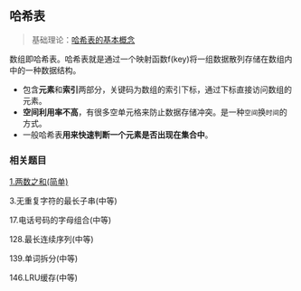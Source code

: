## 哈希表

> 基础理论：[哈希表的基本概念](https://github.com/Capactity/blog/blob/master/data-structure/哈希表.md)

数组即哈希表。哈希表就是通过一个映射函数f(key)将一组数据散列存储在数组内中的一种数据结构。

- 包含**元素**和**索引**两部分，关键码为数组的索引下标，通过下标直接访问数组的元素。
- **空间利用率不高**，有很多空单元格来防止数据存储冲突。是一种`空间`换`时间`的方式。
- 一般哈希表**用来快速判断一个元素是否出现在集合中**。



### 相关题目

[1.两数之和(简单)](https://github.com/Capactity/blog/blob/master/algorithm/哈希表/1-两数之和.md)

3.无重复字符的最长子串(中等)

17.电话号码的字母组合(中等)

128.最长连续序列(中等)

139.单词拆分(中等)

146.LRU缓存(中等)

